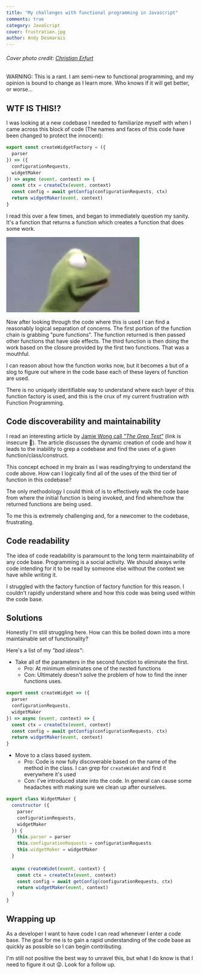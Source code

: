 ```yaml
---
title: "My challenges with functional programming in Javascript"
comments: true
category: JavaScript
cover: frustration.jpg
author: Andy Desmarais
---
```


###### Cover photo credit: [Christian Erfurt](https://unsplash.com/@christnerfurt)

WARNING: This is a rant. I am semi-new to functional programming, and my opinion is bound to change as I learn more. Who knows if it will get better, or worse...

## WTF IS THIS!?

I was looking at a new codebase I needed to familiarize myself with when I came across this block of code (The names and faces of this code have been changed to protect the innocent):

```javascript
export const createWidgetFactory = ({
  parser
}) => ({
  configurationRequests,
  widgetMaker
}) => async (event, context) => {
  const ctx = createCtx(event, context)
  const config = await getConfig(configurationRequests, ctx)
  return widgetMaker(event, context)
}
```

I read this over a few times, and began to immediately question my sanity. It's a function that returns a function which creates a function that does some work.

![wat](wat.gif)

Now after looking through the code where this is used I can find a reasonably logical separation of concerns. The first portion of the function chain is grabbing "pure functions". The function returned is then passed other functions that have side effects. The third function is then doing the work based on the closure provided by the first two functions. That was a mouthful.

I can reason about how the function works now, but it becomes a but of a slog to figure out where in the code base each of these layers of function are used.

There is no uniquely identifiable way to understand where each layer of this function factory is used, and this is the crux of my current frustration with Function Programming.

## Code discoverability and maintainability

I read an interesting article by [Jamie Wong call _"The Grep Test"_](http://jamie-wong.com/2013/07/12/grep-test/) (link is insecure 🤷). The article discusses the dynamic creation of code and how it leads to the inability to grep a codebase and find the uses of a given function/class/construct.

This concept echoed in my brain as I was reading/trying to understand the code above. How can I logically find all of the uses of the third tier of function in this codebase?

The only methodology I could think of is to effectively walk the code base from where the initial function is being invoked, and find where/how the returned functions are being used.

To me this is extremely challenging and, for a newcomer to the codebase, frustrating.

## Code readability

The idea of code readability is paramount to the long term maintainability of any code base. Programming is a social activity. We should always write code intending for it to be read by someone else without the context we have while writing it.

I struggled with the factory function of factory function for this reason. I couldn't rapidly understand where and how this code was being used within the code base.

## Solutions

Honestly I'm still struggling here. How can this be boiled down into a more maintainable set of functionality?

Here's a list of my _"bad ideas"_:

- Take all of the parameters in the second function to eliminate the first.
  - Pro: At minimum eliminates one of the nested functions
  - Con: Ultimately doesn't solve the problem of how to find the inner functions uses.

```javascript
export const createWidget => ({
  parser
  configurationRequests,
  widgetMaker
}) => async (event, context) => {
  const ctx = createCtx(event, context)
  const config = await getConfig(configurationRequests, ctx)
  return widgetMaker(event, context)
}
```

- Move to a class based system.
  - Pro: Code is now fully discoverable based on the name of the method in the class. I can grep for `createWidet` and find it everywhere it's used
  - Con: I've introduced state into the code. In general can cause some headaches with making sure we clean up after ourselves.

```javascript
export class WidgetMaker {
  constructor ({
    parser
    configurationRequests,
    widgetMaker
  }) {
    this.parser = parser
    this.configurationRequests = configurationRequests
    this.widgetMaker = widgetMaker
  }

  async createWidet(event, context) {
    const ctx = createCtx(event, context)
    const config = await getConfig(configurationRequests, ctx)
    return widgetMaker(event, context)
  }
}
```

## Wrapping up

As a developer I want to have code I can read whenever I enter a code base. The goal for me is to gain a rapid understanding of the code base as quickly as possible so I can begin contributing.

I'm still not positive the best way to unravel this, but what I do know is that I need to figure it out 😜. Look for a follow up.
